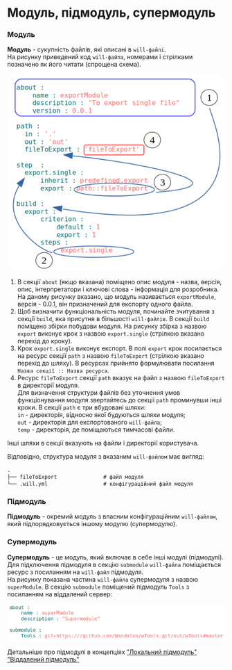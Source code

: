 # Модуль, підмодуль, супермодуль

### <a name="module"></a> Модуль 
**Модуль** - сукупність файлів, які описані в `will-файлi`.  
На рисунку приведений код `will-файла`, номерами і стрілками позначено як його читати (спрощена схема).  

![module.file.png](./Images/module.file.png)

1. В секції `about` (якщо вказана) поміщено опис модуля - назва, версія, опис, інтерпретатори і ключові слова - інформація для розробника. На даному рисунку вказано, що модуль називається `exportModule`, версія - 0.0.1, він призначений для експорту одного файла.   
2. Щоб визначити функціональність модуля, починайте зчитування з секції `build`, яка присутня в більшості `will-файлiв`. В секції `build` поміщено збірки побудови модуля. На рисунку збірка з назвою `export` виконує крок з назвою `export.single` (стрілкою вказано перехід до кроку).  
3. Крок `export.single` виконує експорт. В полі `export` крок посилається на ресурс секції `path` з назвою `fileToExport` (стрілкою вказано перехід до шляху). В ресурсах прийнято формулювати посилання `Назва секції :: Назва ресурса`.
4. Ресурс `fileToExport` секції `path` вказує на файл з назвою `fileToExport` в директорії модуля.   
Для визначення структури файлів без уточнення умов функціонування модуля звертайтесь до секції `path` проминувши інші кроки. В секції `path` є три вбудовані шляхи:  
`in` - директорія, відносно якої будуються шляхи модуля;  
`out` - директорія для експортованого `will-файла`;  
`temp` - директорія, де поміщаються тимчасові файли.  

Інші шляхи в секції вказують на файли і директорії користувача.  

Відповідно, структура модуля з вказаним `will-файлом` має вигляд:  

```
.  
├── fileToExport               # файл модуля
└── .will.yml                  # конфігураційний файл модуля

``` 

### <a name="submodule"></a> Підмодуль  
**Підмодуль** - окремий модуль з власним конфігураційним `will-файлом`, який підпорядковується іншому модулю (супермодулю). 

### <a name="supermodule"></a> Супермодуль
**Супермодуль** - це модуль, який включає в себе інші модулі (підмодулі).  
Для підключення підмодуля в секцію `submodule` `will-файлa` поміщається ресурс з посиланням на `will-файл` підмодуля.  
На рисунку показана частина `will-файла` супермодуля з назвою `superModule`. В секцію `submodule` поміщений підмодуль `Tools` з посиланням на віддалений сервер: 

![supermodule.png](./Images/supermodule.png)

Детальніше про підмодулі в концепціях ["Локальний підмодуль"](LocalAndRemoteSubmodules.md#local-submodule) ["Віддалений підмодуль"](LocalAndRemoteSubmodules.md#remote-submodule)